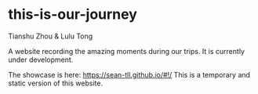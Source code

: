# this-is-our-journey

Tianshu Zhou & Lulu Tong

A website recording the amazing moments during our trips. It is currently under development.

The showcase is here: https://sean-tll.github.io/#!/ This is a temporary and static version of this website.
